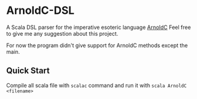# ArnoldC-DSL
A Scala DSL parser for the imperative esoteric language [ArnoldC](https://github.com/lhartikk/ArnoldC)
Feel free to give me any suggestion about this project.

For now the program didn't give support for ArnoldC methods except the main.

## Quick Start

Compile all scala file with `scalac` command and run it with `scala ArnoldC <filename>`
